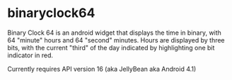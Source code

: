 # binaryclock64

Binary Clock 64 is an android widget that displays the time in binary, with 64 "minute" hours and 64 "second" minutes. Hours are displayed by three bits, with the current "third" of the day indicated by highlighting one bit indicator in red.

Currently requires API version 16 (aka JellyBean aka Android 4.1)
